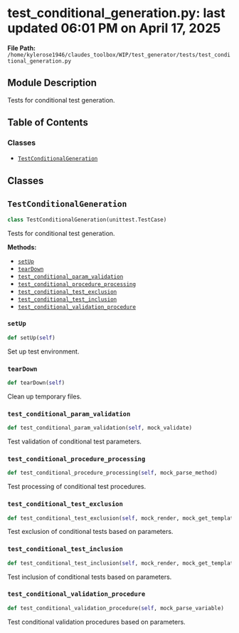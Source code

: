 # test_conditional_generation.py: last updated 06:01 PM on April 17, 2025

**File Path:** `/home/kylerose1946/claudes_toolbox/WIP/test_generator/tests/test_conditional_generation.py`

## Module Description

Tests for conditional test generation.

## Table of Contents

### Classes

- [`TestConditionalGeneration`](#testconditionalgeneration)

## Classes

## `TestConditionalGeneration`

```python
class TestConditionalGeneration(unittest.TestCase)
```

Tests for conditional test generation.

**Methods:**

- [`setUp`](#setup)
- [`tearDown`](#teardown)
- [`test_conditional_param_validation`](#test_conditional_param_validation)
- [`test_conditional_procedure_processing`](#test_conditional_procedure_processing)
- [`test_conditional_test_exclusion`](#test_conditional_test_exclusion)
- [`test_conditional_test_inclusion`](#test_conditional_test_inclusion)
- [`test_conditional_validation_procedure`](#test_conditional_validation_procedure)

### `setUp`

```python
def setUp(self)
```

Set up test environment.

### `tearDown`

```python
def tearDown(self)
```

Clean up temporary files.

### `test_conditional_param_validation`

```python
def test_conditional_param_validation(self, mock_validate)
```

Test validation of conditional test parameters.

### `test_conditional_procedure_processing`

```python
def test_conditional_procedure_processing(self, mock_parse_method)
```

Test processing of conditional test procedures.

### `test_conditional_test_exclusion`

```python
def test_conditional_test_exclusion(self, mock_render, mock_get_template)
```

Test exclusion of conditional tests based on parameters.

### `test_conditional_test_inclusion`

```python
def test_conditional_test_inclusion(self, mock_render, mock_get_template)
```

Test inclusion of conditional tests based on parameters.

### `test_conditional_validation_procedure`

```python
def test_conditional_validation_procedure(self, mock_parse_variable)
```

Test conditional validation procedures based on parameters.

